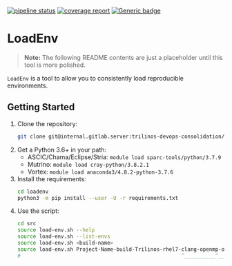 [![pipeline status](https://internal.gitlab.server/trilinos-devops-consolidation/code/loadenv/badges/master/pipeline.svg)](https://internal.gitlab.server/trilinos-devops-consolidation/code/loadenv/-/commits/master)
[![coverage report](https://internal.gitlab.server/trilinos-devops-consolidation/code/loadenv/badges/master/coverage.svg)](https://internal.gitlab.server/trilinos-devops-consolidation/code/loadenv/-/commits/master)
[![Generic badge](https://img.shields.io/badge/docs-latest-green.svg)](http://10.202.35.89:8080/LoadEnv/doc/index.html)

# LoadEnv

> **Note:**  The following README contents are just a placeholder until this
> tool is more polished.

`LoadEnv` is a tool to allow you to consistently load reproducible
environments.

## Getting Started

1. Clone the repository:
   ```bash
   git clone git@internal.gitlab.server:trilinos-devops-consolidation/code/loadenv
   ```
2. Get a Python 3.6+ in your path:
   *  ASCIC/Chama/Eclipse/Stria:  `module load sparc-tools/python/3.7.9`
   *  Mutrino:  `module load cray-python/3.8.2.1`
   *  Vortex:  `module load anaconda3/4.8.2-python-3.7.6`
3. Install the requirements:
   ```bash
   cd loadenv
   python3 -m pip install --user -U -r requirements.txt
   ```
4. Use the script:
   ```bash
   cd src
   source load-env.sh --help
   source load-env.sh --list-envs
   source load-env.sh <build-name>
   source load-env.sh Project-Name-build-Trilinos-rhel7-clang-openmp-opt-static # e.g.
   #                                                    ^__________^___ environment alias
